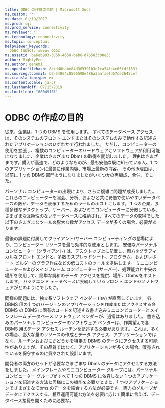 ```yaml
---
title: ODBC の作成の目的 | Microsoft Docs
ms.custom: ''
ms.date: 01/19/2017
ms.prod: sql
ms.prod_service: connectivity
ms.reviewer: ''
ms.technology: connectivity
ms.topic: conceptual
helpviewer_keywords:
- ODBC [ODBC], about ODBC
ms.assetid: ba6eb993-316b-4650-bab8-d76583c00e53
author: MightyPen
ms.author: genemi
ms.openlocfilehash: 8cfdd0babe84d309391b3e1ca546c4e05fdf1331
ms.sourcegitcommit: b2464064c0566590e486a3aafae6d67ce2645cef
ms.translationtype: MT
ms.contentlocale: ja-JP
ms.lasthandoff: 07/15/2019
ms.locfileid: "68049168"
---
```

# <a name="why-was-odbc-created"></a>ODBC の作成の目的
従来、企業は、1 つの DBMS を使用します。 すべてのデータベース アクセスは、そのシステムのフロント エンドまたはそのシステムのみで動作する記述されたアプリケーションのいずれかで行われました。 ただし、コンピューターの使用を拡張し、複数のコンピューターのハードウェアとソフトウェアが利用可能になりました、企業はさまざまな Dbms の取得を開始しました。 理由はさまざまです。購入が高速で、どのようなものが、最も安価な既に知っている人、1 つのアプリケーションに最適に作業内容、市場上最新の内容。 その他の理由は、以前に 1 つの DBMS 部門ようになりましたがいくつかの再編成、合併、でした。  
  
 パーソナル コンピューターの出現により、さらに複雑に問題が成長しました。 これらのコンピューターを照会、分析、およびと共に安価で使いやすいデータベースの数が、データを表示するためのツールのホストにします。 1 つの企業、多種多様なデスクトップ、サーバー、およびミニコンピューターに分散している、さまざまな互換性のないデータベースに格納され、すべてのデータの取得でした以下のさまざまなツールの膨大な数がアクセス データが多くの場合、必要があります。  
  
 最後の課題に付属してクライアント/サーバー コンピューティングの登場により、コンピューター リソースを最も効率的な使用とします。 安価なパーソナル コンピューター (クライアント) は、デスクトップ上に配置し、両方をグラフィカルなフロント エンドと、多数のスプレッドシート、プログラム、およびレポート ビルダーのグラフ作成などの低コストのツールを提供します。 ミニコンピューターおよびメインフレーム コンピューター (サーバー)、処理能力と中央の場所を使用して、簡単な調和のデータ アクセスを提供、場所、Dbms をホストします。 バックエンド データベースに接続しているフロント エンドのソフトウェアがどのようにでしたか。  
  
 同様の問題には、独立系ソフトウェア ベンダー (Isv) が直面しています。 各 DBMS 用の 1 つのバージョンのアプリケーションを作成またはアクセスする各 DBMS の DBMS に固有のコードを記述する書き込みミニコンピューターとメインフレーム データベース ソフトウェア ベンダーが、通常はありました。 書き込みのパーソナル コンピューターのソフトウェア ベンダーは、作業望んで各 DBMS 用のデータ アクセス ルーチンを記述する必要があります。 これは、多くの場合、膨大な量のリソースの作成とデータ アクセス、アプリケーションではなく、ルーチンおよびにかどうかを特定の DBMS のデータにアクセスする可能性がありますが、その品質ではなく、アプリケーションが多くの場合、販売されているを保守するのに費やされた設計います。  
  
 開発者の両方のセットが必要なさまざまな Dbms のデータにアクセスする方法をしました。 メインフレームやミニコンピューター グループには、パーソナル コンピューター グループがすべて 1 つの DBMS に依存しない 1 つのアプリケーションを記述する方法と同様にこの機能を必要なときに、1 つのアプリケーションでさまざまな Dbms のデータを結合する方法が必要です。 両方のグループがデータにアクセスする、相互運用可能な方法を必要に応じて簡単に言えば、データベース接続を開くために必要な。
